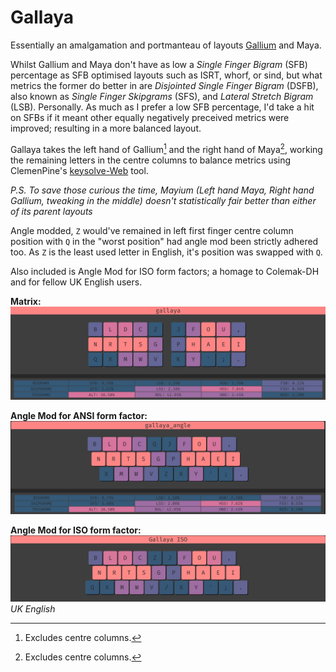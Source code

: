 # Gallaya

Essentially an amalgamation and portmanteau of layouts [Gallium](https://github.com/GalileoBlues/Gallium) and Maya.

Whilst Gallium and Maya don't have as low a *Single Finger Bigram* (SFB) percentage as SFB optimised layouts such as ISRT, whorf, or sind, but what metrics the former do better in are *Disjointed Single Finger Bigram* (DSFB), also known as *Single Finger Skipgrams* (SFS), and *Lateral Stretch Bigram* (LSB). Personally. As much as I prefer a low SFB percentage, I'd take a hit on SFBs if it meant other equally negatively preceived metrics were improved; resulting in a more balanced layout.

Gallaya takes the left hand of Gallium[^1] and the right hand of Maya[^1], working the remaining letters in the centre columns to balance metrics using ClemenPine's [keysolve-Web](https://clemenpine.github.io/keysolve-web/) tool.   
[^1]: Excludes centre columns.

*P.S. To save those curious the time, Mayium (Left hand Maya, Right hand Gallium, tweaking in the middle) doesn't statistically fair better than either of its parent layouts* 

Angle modded, `Z` would've remained in left first finger centre column position with `Q` in the "worst position" had angle mod been strictly adhered too. As `Z` is the least used letter in English, it's position was swapped with `Q`.

Also included is Angle Mod for ISO form factors; a homage to Colemak-DH and for fellow UK English users.

**Matrix:**  
![gallaya](images/gallaya.png)  

**Angle Mod for ANSI form factor:**  
![gallayaAngle](images/gallaya_angle.png)  

**Angle Mod for ISO form factor:**   
![gallayaIso](images/gallaya_iso.png)  
*UK English*
